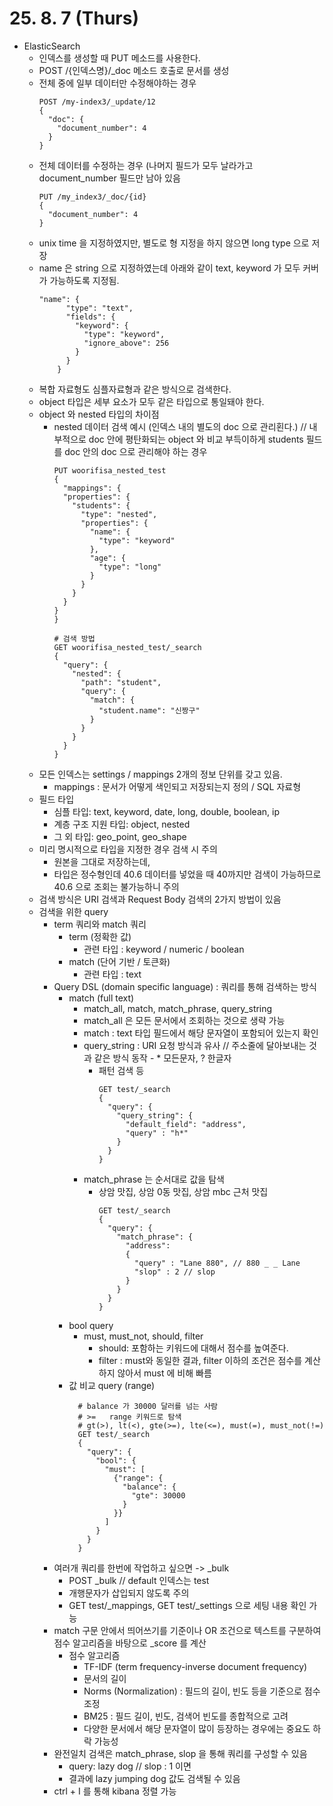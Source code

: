 # 25. 8. 7 (Thurs)

* ElasticSearch
  * 인덱스를 생성할 때 PUT 메소드를 사용한다.
  * POST /{인덱스명}/_doc 메소드 호출로 문서를 생성
  * 전체 중에 일부 데이터만 수정해야하는 경우
    ```
    POST /my-index3/_update/12
    {
      "doc": {
        "document_number": 4
      }
    }
    ```
  * 전체 데이터를 수정하는 경우 (나머지 필드가 모두 날라가고 document_number 필드만 남아 있음
    ```
    PUT /my_index3/_doc/{id}
    {
      "document_number": 4
    }
    ```
  * unix time 을 지정하였지만, 별도로 형 지정을 하지 않으면 long type 으로 저장
  * name 은 string 으로 지정하였는데 아래와 같이 text, keyword 가 모두 커버가 가능하도록 지정됨.
    ```
    "name": {
          "type": "text",
          "fields": {
            "keyword": {
              "type": "keyword",
              "ignore_above": 256
            }
          }
        }
    ```
  * 복합 자료형도 심플자료형과 같은 방식으로 검색한다.
  * object 타입은 세부 요소가 모두 같은 타입으로 통일돼야 한다.
  * object 와 nested 타입의 차이점
    * nested 데이터 검색 예시 (인덱스 내의 별도의 doc 으로 관리횐다.) // 내부적으로 doc 안에 평탄화되는 object 와 비교
      부득이하게 students 필드를 doc 안의 doc 으로 관리해야 하는 경우
      ```
      PUT woorifisa_nested_test
      {
        "mappings": {
        "properties": {
          "students": {
            "type": "nested",
            "properties": {
              "name": {
                "type": "keyword"
              },
              "age": {
                "type": "long"
              }
            }
          }
        }
      }
      }

      # 검색 방법
      GET woorifisa_nested_test/_search
      {
        "query": {
          "nested": {
            "path": "student",
            "query": {
              "match": {
                "student.name": "신짱구"
              }
            }
          }
        }
      }
      ```
  * 모든 인덱스는 settings / mappings 2개의 정보 단위를 갖고 있음.
    * mappings : 문서가 어떻게 색인되고 저장되는지 정의 / SQL 자료형
  * 필드 타입
    * 심플 타입: text, keyword, date, long, double, boolean, ip
    * 계층 구조 지원 타입: object, nested
    * 그 외 타입: geo_point, geo_shape
  * 미리 명시적으로 타입을 지정한 경우 검색 시 주의
    * 원본을 그대로 저장하는데,
    * 타입은 정수형인데 40.6 데이터를 넣었을 때 40까지만 검색이 가능하므로 40.6 으로 조회는 불가능하니 주의
  * 검색 방식은 URI 검색과 Request Body 검색의 2가지 방법이 있음
  * 검색을 위한 query
    * term 쿼리와 match 쿼리
      * term (정확한 값)
        * 관련 타입 : keyword / numeric / boolean
      * match (단어 기반 / 토큰화)
        * 관련 타입 : text
    * Query DSL (domain specific language) : 쿼리를 통해 검색하는 방식
      * match (full text)
        * match_all, match, match_phrase, query_string
        * match_all 은 모든 문서에서 조회하는 것으로 생략 가능
        * match : text 타입 필드에서 해당 문자열이 포함되어 있는지 확인
        * query_string : URI 요청 방식과 유사 // 주소줄에 달아보내는 것과 같은 방식 동작 - * 모든문자, ? 한글자
          * 패턴 검색 등
            ```
            GET test/_search
            {
              "query": {
                "query_string": {
                  "default_field": "address",
                  "query" : "h*"
                }
              }
            }
            ```
        * match_phrase 는 순서대로 값을 탐색
          * 상암 맛집, 상암 0동 맛집, 상암 mbc 근처 맛집
            ```
            GET test/_search
            {
              "query": {
                "match_phrase": {
                  "address":
                  { 
                    "query" : "Lane 880", // 880 _ _ Lane
                    "slop" : 2 // slop 
                  }
                }
              }
            }
            ```
      * bool query
        * must, must_not, should, filter
          * should: 포함하는 키워드에 대해서 점수를 높여준다.
          * filter : must와 동일한 결과, filter 이하의 조건은 점수를 계산하지 않아서 must 에 비해 빠름
      * 값 비교 query (range)
        ```
          # balance 가 30000 달러를 넘는 사람
          # >=   range 키워드로 탐색
          # gt(>), lt(<), gte(>=), lte(<=), must(=), must_not(!=) 
          GET test/_search
          {
            "query": {
              "bool": {
                "must": [
                  {"range": {
                    "balance": {
                      "gte": 30000
                    } 
                  }}
                ]
              }
            }
          }
        ```
    * 여러개 쿼리를 한번에 작업하고 싶으면 -> _bulk
      * POST _bulk // default 인덱스는 test
      * 개행문자가 삽입되지 않도록 주의
      * GET test/_mappings, GET test/_settings 으로 세팅 내용 확인 가능
    * match 구문 안에서 띄어쓰기를 기준이나 OR 조건으로 텍스트를 구분하여 점수 알고리즘을 바탕으로 _score 를 계산
      * 점수 알고리즘
        * TF-IDF (term frequency-inverse document frequency)
        * 문서의 길이
        * Norms (Normalization) : 필드의 길이, 빈도 등을 기준으로 점수 조정
        * BM25 : 필드 길이, 빈도, 검색어 빈도를 종합적으로 고려
        * 다양한 문서에서 해당 문자열이 많이 등장하는 경우에는 중요도 하락 가능성
    * 완전일치 검색은 match_phrase, slop 을 통해 쿼리를 구성할 수 있음
      * query: lazy dog // slop : 1 이면
      * 결과에 lazy jumping dog 값도 검색될 수 있음
    * ctrl + I 를 통해 kibana 정렬 가능
